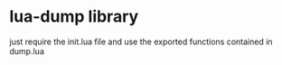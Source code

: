 lua-dump library
================

just require the init.lua file and use the exported functions contained in dump.lua